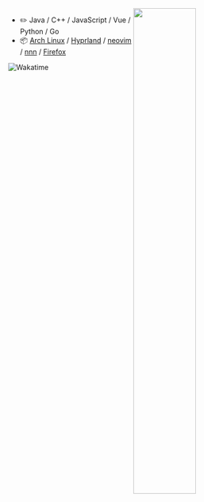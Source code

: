 <picture>
    <source media="(prefers-color-scheme: dark)" srcset="https://github-readme-stats-ouuan.vercel.app/api?username=Marythore&theme=dark&show_icons=true">
    <img align="right" width="50%" src="https://github-readme-stats-ouuan.vercel.app/api?username=Marythore&show_icons=true">
</picture>

-   :pencil2: Java / C++ / JavaScript / Vue / Python / Go
-   :package: [Arch Linux](https://wiki.archlinux.org/title/Arch_Linux) / [Hyprland](https://hyprland.org/) / [neovim](https://neovim.io/) / [nnn](https://github.com/jarun/nnn) / [Firefox](https://www.mozilla.org/firefox/)

![Wakatime](https://github-readme-stats.vercel.app/api/wakatime?username=Marythore&theme=dark)
